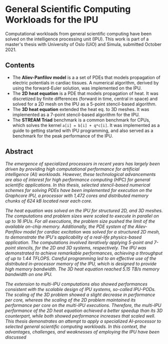 # General Scientific Computing Workloads for the IPU

Computational workloads from general scientific computing have been solved on the intelligence processing unit (IPU). This work is part of a master's thesis with University of Oslo (UiO) and Simula, submitted October 2021.

## Contents

* The **Aliev-Panfilov model** is a a set of PDEs that models propagation of electric potentials in cardiac tissues. A numerical algorithm, derived by using the forward-Euler solution, was implemented on the IPU.
* The **2D heat equation** is a PDE that models propagation of heat. It was discretized by finite differences (forward in time, central in space) and solved for a 2D mesh on the IPU as a 5-point stencil-based algorithm.
* The **3D heat equation** extended the heat eq. to 3D meshes. It was implemented as a 7-point stencil-based algorithm for the IPU.
* The **STREAM Triad** benchmark is a common benchmark for CPUs, which solves the kernel `a[i] = b[i] + q*c[i]`. It was implemented as a guide to getting started with IPU programming, and also served as a benchmark for the peak performance of the IPU.

## Abstract

*The emergence of specialized processors in recent years has largely been driven by providing high computational performance for artificial intelligence (AI) workloads. However, these technological advancements are also of interest for high performance computing (HPC) for general scientific applications. In this thesis, selected stencil-based numerical schemes for solving PDEs have been implemented for execution on the Graphcore IPU, a processor with 1,472 cores and distributed memory chunks of 624 kB located near each core.*

*The heat equation was solved on the IPU for structured 2D, and 3D meshes. The computations and problem sizes were scaled to execute in parallel on up to 16 IPUs. For all executions, the problem size pushed the limit of the available on-chip memory. Additionally, the PDE system of the Aliev-Panfilov model for cardiac excitation was solved for a structured 2D mesh, to demonstrate the IPU's applicability of a real-life physics-based application. The computations involved iteratively applying 5-point and 7-point stencils, for the 2D and 3D systems, respectively. The IPU was demonstrated to achieve remarkable performances, achieving a throughput of up to 1.44 TFLOPS. Careful programming led to an effective use of the distributed in-processor memory of the IPU, which is designed to provide high memory bandwidth. The 3D heat equation reached 5.15 TB/s memory bandwidth on one IPU.*

*The extension to multi-IPU computations also showed performances consistent with the scalable design of IPU systems, so-called IPU-PODs. The scaling of the 3D problem showed a slight decrease in performance per core, whereas the scaling of the 2D problem maintained its performance per core on the multi-IPU executions. Therefore, the multi-IPU performance of the 2D heat equation achieved a better speedup than its 3D counterpart, while both showed performance increases that scaled well. This thesis demonstrates an attempt to apply a specialized AI-processor to selected general scientific computing workloads. In this context, the advantages, challenges, and weaknesses of employing the IPU have been discussed*
